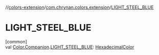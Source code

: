 //[colors-extension](../../index.md)/[com.chrynan.colors.extension](index.md)/[LIGHT_STEEL_BLUE](-l-i-g-h-t_-s-t-e-e-l_-b-l-u-e.md)

# LIGHT_STEEL_BLUE

[common]\
val [Color.Companion](../../../colors-core/colors-core/com.chrynan.colors/-color/-companion/index.md).[LIGHT_STEEL_BLUE](-l-i-g-h-t_-s-t-e-e-l_-b-l-u-e.md): [HexadecimalColor](../../../colors-core/colors-core/com.chrynan.colors/-hexadecimal-color/index.md)
